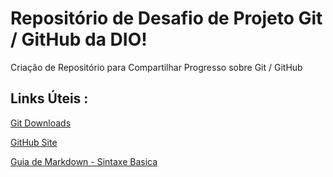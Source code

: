 # Repositório de Desafio de Projeto Git / GitHub da DIO!
Criação de Repositório para Compartilhar Progresso sobre Git / GitHub

## Links Úteis :
[ Git Downloads ](https://git-scm.com/downloads)

[ GitHub Site ](https://github.com/)

[ Guia de Markdown - Sintaxe Basica ](https://www.markdownguide.org/basic-syntax)
